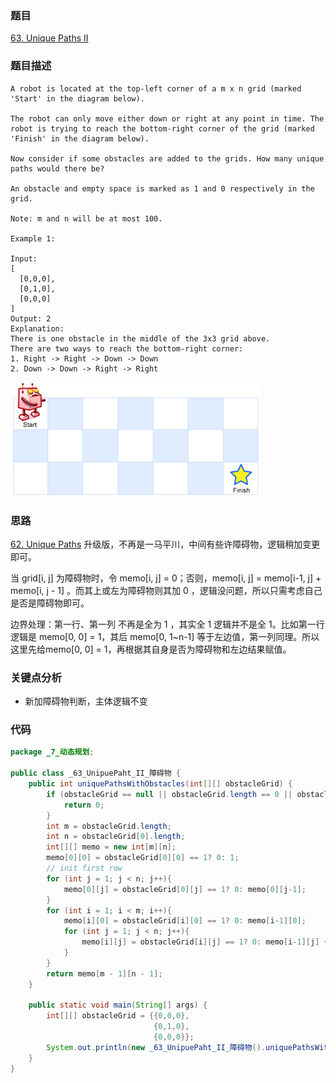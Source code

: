 ### 题目
[63. Unique Paths II](https://leetcode.com/problems/unique-paths-ii/)
### 题目描述
```
A robot is located at the top-left corner of a m x n grid (marked 'Start' in the diagram below).

The robot can only move either down or right at any point in time. The robot is trying to reach the bottom-right corner of the grid (marked 'Finish' in the diagram below).

Now consider if some obstacles are added to the grids. How many unique paths would there be?

An obstacle and empty space is marked as 1 and 0 respectively in the grid.

Note: m and n will be at most 100.

Example 1:

Input:
[
  [0,0,0],
  [0,1,0],
  [0,0,0]
]
Output: 2
Explanation:
There is one obstacle in the middle of the 3x3 grid above.
There are two ways to reach the bottom-right corner:
1. Right -> Right -> Down -> Down
2. Down -> Down -> Right -> Right

```

![1](https://github.com/zhangbotong/LeetCode/blob/master/assets/62-1.png)

### 思路
 [62. Unique Paths]() 升级版，不再是一马平川，中间有些许障碍物，逻辑稍加变更即可。
 
 当 grid[i, j] 为障碍物时，令 memo[i, j] = 0；否则，memo[i, j] = memo[i-1, j] + memo[i, j - 1] 。而其上或左为障碍物则其加 0 ，逻辑没问题，所以只需考虑自己是否是障碍物即可。
 
 边界处理：第一行、第一列 不再是全为 1 ，其实全 1 逻辑并不是全 1。比如第一行逻辑是 memo[0, 0] = 1，其后 memo[0, 1~n-1] 等于左边值，第一列同理。所以这里先给memo[0, 0] = 1，再根据其自身是否为障碍物和左边结果赋值。
### 关键点分析
* 新加障碍物判断，主体逻辑不变

### 代码
```java
package _7_动态规划;

public class _63_UnipuePaht_II_障碍物 {
    public int uniquePathsWithObstacles(int[][] obstacleGrid) {
        if (obstacleGrid == null || obstacleGrid.length == 0 || obstacleGrid[0].length == 0){
            return 0;
        }
        int m = obstacleGrid.length;
        int n = obstacleGrid[0].length;
        int[][] memo = new int[m][n];
        memo[0][0] = obstacleGrid[0][0] == 1? 0: 1;
        // init first row
        for (int j = 1; j < n; j++){
            memo[0][j] = obstacleGrid[0][j] == 1? 0: memo[0][j-1];
        }
        for (int i = 1; i < m; i++){
            memo[i][0] = obstacleGrid[i][0] == 1? 0: memo[i-1][0];
            for (int j = 1; j < n; j++){
                memo[i][j] = obstacleGrid[i][j] == 1? 0: memo[i-1][j] + memo[i][j - 1];
            }
        }
        return memo[m - 1][n - 1];
    }

    public static void main(String[] args) {
        int[][] obstacleGrid = {{0,0,0},
                                {0,1,0},
                                {0,0,0}};
        System.out.println(new _63_UnipuePaht_II_障碍物().uniquePathsWithObstacles(obstacleGrid));
    }
}
```
